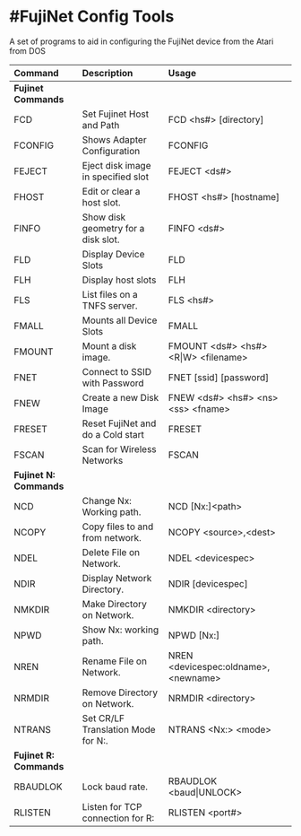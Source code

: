 #FujiNet Config Tools
=========

A set of programs to aid in configuring the FujiNet device from the Atari from DOS

|Command  |Description   |Usage|
| :--------------- | :----------- |:----|
|**Fujinet Commands**|||
|FCD|Set Fujinet Host and Path|FCD \<hs#\> \[directory\]|
|FCONFIG|Shows Adapter Configuration|FCONFIG|
|FEJECT|Eject disk image in specified slot|FEJECT \<ds#\>|
|FHOST|Edit or clear a host slot.|FHOST \<hs#\> [hostname]|
|FINFO|Show disk geometry for a disk slot.|FINFO \<ds#\>|
|FLD|Display Device Slots|FLD|
|FLH|Display host slots|FLH|
|FLS|List files on a TNFS server.|FLS \<hs#\>|
|FMALL|Mounts all Device Slots|FMALL|
|FMOUNT|Mount a disk image.|FMOUNT \<ds#\> \<hs#\> \<R\|W\> \<filename\>|
|FNET|Connect to SSID with Password|FNET \[ssid\] \[password\]|
|FNEW|Create a new Disk Image|FNEW \<ds#\> \<hs#\> \<ns\> \<ss\> \<fname\>|
|FRESET|Reset FujiNet and do a Cold start|FRESET|
|FSCAN|Scan for Wireless Networks|FSCAN|
|**Fujinet N: Commands**|||
|NCD|Change Nx: Working path.|NCD [Nx:]\<path\>|
|NCOPY|Copy files to and from network.|NCOPY \<source\>,\<dest\>|
|NDEL|Delete File on Network.|NDEL \<devicespec\>|
|NDIR|Display Network Directory.|NDIR [devicespec]|
|NMKDIR|Make Directory on Network.|NMKDIR \<directory\>|
|NPWD|Show Nx: working path.|NPWD [Nx:]|
|NREN|Rename File on Network.|NREN \<devicespec:oldname\>,\<newname\>|
|NRMDIR|Remove Directory on Network.|NRMDIR \<directory\>|
|NTRANS|Set CR/LF Translation Mode for N:.|NTRANS \<Nx:\> \<mode\>|
|**Fujinet R: Commands**|||
|RBAUDLOK|Lock baud rate.|RBAUDLOK \<baud\|UNLOCK\>|
|RLISTEN|Listen for TCP connection for R:|RLISTEN \<port#\>|
